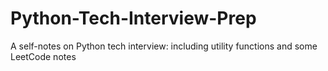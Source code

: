 # Python-Tech-Interview-Prep
A self-notes on Python tech interview: including utility functions and some LeetCode notes
